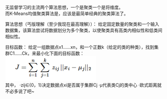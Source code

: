 无监督学习的主流两个算法思想，一个是聚类一个是将维度。<br>
而K-Means均值聚类算法是，应该是最简单经典的聚类算法了。

算法思想（丐版理解（至少我现在最高理解））：
给定固定数量的聚类和一个输入数据集，该算法尝试将数据划分为多个聚类，以使聚类具有高类内相似性和低类间相似性。

目标函数：
给定一组数据点x1……xn，和一个正数k（给定的类的种类），找到集群C1……Ck，来最小化下面的目标函数：
![alt text](image.png)<br>
其中，
·zij∈{0，1}决定数据点xi是否属于集群Cj
·μ代表类Cj的类中心
·欧式距离就不必多说了吧~